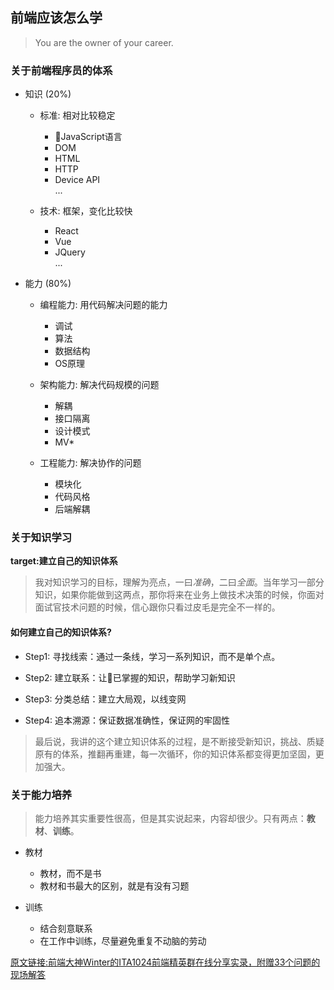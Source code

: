 ## 前端应该怎么学

> You are the owner of your career.

### 关于前端程序员的体系  

- 知识 (20%)
    - 标准: 相对比较稳定
        - JavaScript语言
        - DOM
        - HTML
        - HTTP
        - Device API  
        ...

    - 技术: 框架，变化比较快
        - React  
        - Vue
        - JQuery  
    ...  

- 能力 (80%)
    - 编程能力: 用代码解决问题的能力
        - 调试
        - 算法
        - 数据结构
        - OS原理

    - 架构能力: 解决代码规模的问题
        - 解耦
        - 接口隔离
        - 设计模式
        - MV*

    - 工程能力: 解决协作的问题
        - 模块化
        - 代码风格
        - 后端解耦


### 关于知识学习

 **target:建立自己的知识体系**

> 我对知识学习的目标，理解为亮点，一曰*准确*，二曰*全面*。当年学习一部分知识，如果你能做到这两点，那你将来在业务上做技术决策的时候，你面对面试官技术问题的时候，信心跟你只看过皮毛是完全不一样的。

#### 如何建立自己的知识体系?

- Step1: 寻找线索：通过一条线，学习一系列知识，而不是单个点。  

- Step2: 建立联系：让已掌握的知识，帮助学习新知识  

- Step3: 分类总结：建立大局观，以线变网 

- Step4: 追本溯源：保证数据准确性，保证网的牢固性

>最后说，我讲的这个建立知识体系的过程，是不断接受新知识，挑战、质疑原有的体系，推翻再重建，每一次循环，你的知识体系都变得更加坚固，更加强大。


### 关于能力培养

>能力培养其实重要性很高，但是其实说起来，内容却很少。只有两点：**教材**、**训练**。

- 教材
    - 教材，而不是书
    - 教材和书最大的区别，就是有没有习题

- 训练
    - 结合刻意联系
    - 在工作中训练，尽量避免重复不动脑的劳动

[原文链接:前端大神Winter的ITA1024前端精英群在线分享实录，附赠33个问题的现场解答](https://mp.weixin.qq.com/s?__biz=MzIzMzEzODYwOA==&mid=416695997&idx=1&sn=f57f073bcb3a9559f0575d0a7584a246&scene=2&srcid=0322wNBBxRLm1j1TxpnSZmX2)



